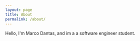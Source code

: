 ```yaml
---
layout: page
title: About
permalink: /about/
---
```


Hello, I'm Marco Dantas, and im a a software engineer student.
